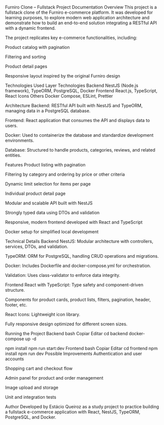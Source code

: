 Furniro Clone – Fullstack Project Documentation
Overview
This project is a fullstack clone of the Furniro e-commerce platform.
It was developed for learning purposes, to explore modern web application architecture and demonstrate how to build an end-to-end solution integrating a RESTful API with a dynamic frontend.

The project replicates key e-commerce functionalities, including:

Product catalog with pagination

Filtering and sorting

Product detail pages

Responsive layout inspired by the original Furniro design

Technologies Used
Layer	Technologies
Backend	NestJS (Node.js framework), TypeORM, PostgreSQL, Docker
Frontend	React.js, TypeScript, React Icons
Others	Docker Compose, ESLint, Prettier

Architecture
Backend: RESTful API built with NestJS and TypeORM, managing data in a PostgreSQL database.

Frontend: React application that consumes the API and displays data to users.

Docker: Used to containerize the database and standardize development environments.

Database: Structured to handle products, categories, reviews, and related entities.

Features
Product listing with pagination

Filtering by category and ordering by price or other criteria

Dynamic limit selection for items per page

Individual product detail page

Modular and scalable API built with NestJS

Strongly typed data using DTOs and validation

Responsive, modern frontend developed with React and TypeScript

Docker setup for simplified local development

Technical Details
Backend
NestJS: Modular architecture with controllers, services, DTOs, and validation.

TypeORM: ORM for PostgreSQL, handling CRUD operations and migrations.

Docker: Includes Dockerfile and docker-compose.yml for orchestration.

Validation: Uses class-validator to enforce data integrity.

Frontend
React with TypeScript: Type safety and component-driven structure.

Components for product cards, product lists, filters, pagination, header, footer, etc.

React Icons: Lightweight icon library.

Fully responsive design optimized for different screen sizes.

Running the Project
Backend
bash
Copiar
Editar
cd backend
docker-compose up -d

npm install
npm run start:dev
Frontend
bash
Copiar
Editar
cd frontend
npm install
npm run dev
Possible Improvements
Authentication and user accounts

Shopping cart and checkout flow

Admin panel for product and order management

Image upload and storage

Unit and integration tests

Author
Developed by Estácio Queiroz as a study project to practice building a fullstack e-commerce application with React, NestJS, TypeORM, PostgreSQL, and Docker.